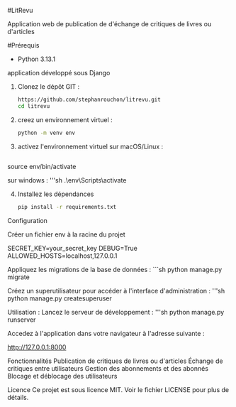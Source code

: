 #LitRevu

Application web de publication de d'échange de critiques de livres ou d'articles

#Prérequis
- Python 3.13.1

application développé sous Django

1. Clonez le dépôt GIT :
    ```sh
    https://github.com/stephanrouchon/litrevu.git
    cd litrevu

2. creez un environnement virtuel :
    ```sh
    python -m venv env

3. activez l'environnement virtuel
sur macOS/Linux : 
    ```sh
source env/bin/activate
    

sur windows : 
    '''sh
    .\env\Scripts\activate

4. Installez les dépendances
   ```sh
   pip install -r requirements.txt

Configuration

Créer un fichier env à la racine du projet 

SECRET_KEY=your_secret_key
DEBUG=True
ALLOWED_HOSTS=localhost,127.0.0.1

Appliquez les migrations de la base de données :
    ```sh
    python manage.py migrate

Créez un superutilisateur pour accéder à l'interface d'administration :
    '''sh
    python manage.py createsuperuser

Utilisation :
Lancez le serveur de développement :
    '''sh
    python manage.py runserver

Accedez à l'application dans votre navigateur à l'adresse suivante :

http://127.0.0.1:8000

Fonctionnalités
Publication de critiques de livres ou d'articles
Échange de critiques entre utilisateurs
Gestion des abonnements et des abonnés
Blocage et déblocage des utilisateurs


Licence
Ce projet est sous licence MIT. Voir le fichier LICENSE pour plus de détails.